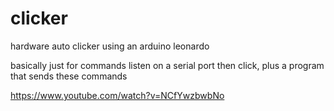 # clicker
hardware auto clicker using an arduino leonardo

basically just for commands listen on a serial port then click, plus a program that sends these commands

https://www.youtube.com/watch?v=NCfYwzbwbNo
